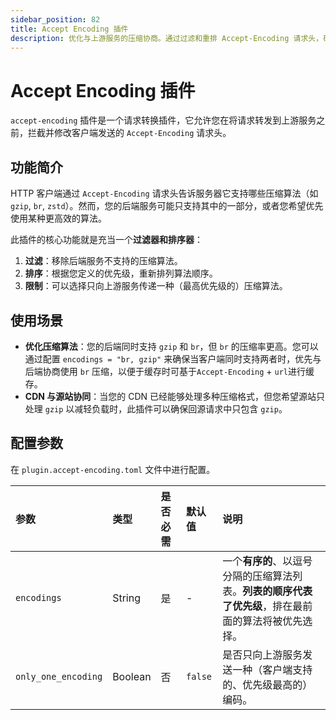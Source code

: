```yaml
---
sidebar_position: 82
title: Accept Encoding 插件
description: 优化与上游服务的压缩协商。通过过滤和重排 Accept-Encoding 请求头，确保后端服务仅接收其支持的压缩算法，并可按需指定算法优先级。
---
```


# Accept Encoding 插件

`accept-encoding` 插件是一个请求转换插件，它允许您在将请求转发到上游服务之前，拦截并修改客户端发送的 `Accept-Encoding` 请求头。

## 功能简介

HTTP 客户端通过 `Accept-Encoding` 请求头告诉服务器它支持哪些压缩算法（如 `gzip`, `br`, `zstd`）。然而，您的后端服务可能只支持其中的一部分，或者您希望优先使用某种更高效的算法。

此插件的核心功能就是充当一个**过滤器和排序器**：
1.  **过滤**：移除后端服务不支持的压缩算法。
2.  **排序**：根据您定义的优先级，重新排列算法顺序。
3.  **限制**：可以选择只向上游服务传递一种（最高优先级的）压缩算法。


## 使用场景

* **优化压缩算法**：您的后端同时支持 `gzip` 和 `br`，但 `br` 的压缩率更高。您可以通过配置 `encodings = "br, gzip"` 来确保当客户端同时支持两者时，优先与后端协商使用 `br` 压缩，以便于缓存时可基于`Accept-Encoding` + `url`进行缓存。
* **CDN 与源站协同**：当您的 CDN 已经能够处理多种压缩格式，但您希望源站只处理 `gzip` 以减轻负载时，此插件可以确保回源请求中只包含 `gzip`。

## 配置参数

在 `plugin.accept-encoding.toml` 文件中进行配置。

| 参数                | 类型    | 是否必需 | 默认值  | 说明                                                                                                 |
| :------------------ | :------ | :------- | :------ | :--------------------------------------------------------------------------------------------------- |
| `encodings`         | String  | 是       | -       | 一个**有序的**、以逗号分隔的压缩算法列表。**列表的顺序代表了优先级**，排在最前面的算法将被优先选择。 |
| `only_one_encoding` | Boolean | 否       | `false` | 是否只向上游服务发送一种（客户端支持的、优先级最高的）编码。                                         |